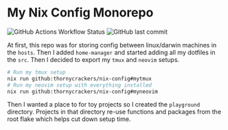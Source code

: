 # My Nix Config Monorepo

![GitHub Actions Workflow Status](https://img.shields.io/github/actions/workflow/status/thornycrackers/nix-config/main.yml)
![GitHub last commit](https://img.shields.io/github/last-commit/thornycrackers/nix-config)

At first, this repo was for storing config between linux/darwin machines in the `hosts`.
Then I added `home-manager` and started adding all my dotfiles in the `src`.
Then I decided to export my `tmux` and `neovim` setups.

```bash
# Run my tmux setup
nix run github:thornycrackers/nix-config#mytmux
# Run my neovim setup with everything installed
nix run github:thornycrackers/nix-config#myneovim
```

Then I wanted a place to for toy projects so I created the `playground` directory.
Projects in that directory re-use functions and packages from the root flake which helps cut down setup time.
